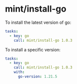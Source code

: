 # mint/install-go

To install the latest version of go:

```yaml
tasks:
  - key: go
    call: mint/install-go 1.0.3
```

To install a specific version:

```yaml
tasks:
  - key: go
    call: mint/install-go 1.0.3
    with:
      go-version: 1.21.5
```
